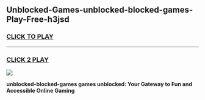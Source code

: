 
## Unblocked-Games-unblocked-blocked-games-Play-Free-h3jsd
<h3>
<a href="https://premium76.site?title=unblocked-blocked-games&ref=18A1">CLICK TO PLAY</a></h3>
<hr>

<h3>
<a href="https://premium76.site?title=unblocked-blocked-games&ref=18A1">CLICK 2 PLAY</a>
  
</h3>

<a href="https://premium76.site?title=unblocked-blocked-games&ref=18A1"><img src="https://clearcache.store/games.png"></a>


**unblocked-blocked-games games unblocked: Your Gateway to Fun and Accessible Online Gaming**
